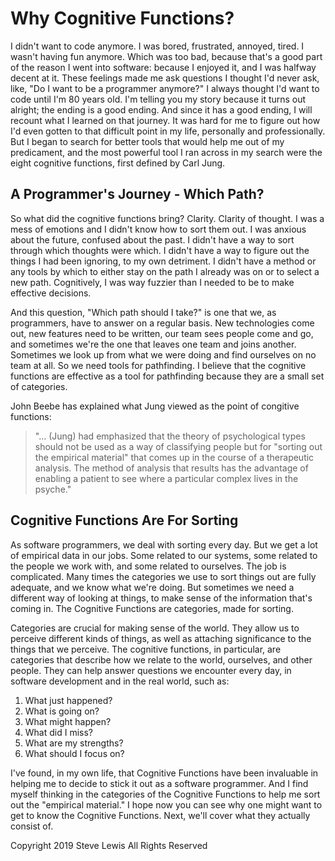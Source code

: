 # Why Cognitive Functions?

I didn't want to code anymore. I was bored, frustrated, annoyed, tired. I wasn't having fun anymore. Which was too bad, because that's a good part of the reason I went into software: because I enjoyed it, and I was halfway decent at it. These feelings made me ask questions I thought I'd never ask, like, "Do I want to be a programmer anymore?" I always thought I'd want to code until I'm 80 years old. I'm telling you my story because it turns out alright; the ending is a good ending. And since it has a good ending, I will recount what I learned on that journey. It was hard for me to figure out how I'd even gotten to that difficult point in my life, personally and professionally. But I began to search for better tools that would help me out of my predicament, and the most powerful tool I ran across in my search were the eight cognitive functions, first defined by Carl Jung.

## A Programmer's Journey - Which Path?

So what did the cognitive functions bring? Clarity. Clarity of thought. I was a mess of emotions and I didn't know how to sort them out. I was anxious about the future, confused about the past. I didn't have a way to sort through which thoughts were which. I didn't have a way to figure out the things I had been ignoring, to my own detriment. I didn't have a method or any tools by which to either stay on the path I already was on or to select a new path. Cognitively, I was way fuzzier than I needed to be to make effective decisions. 

And this question, "Which path should I take?" is one that we, as programmers, have to answer on a regular basis. New technologies come out, new features need to be written, our team sees people come and go, and sometimes we're the one that leaves one team and joins another. Sometimes we look up from what we were doing and find ourselves on no team at all. So we need tools for pathfinding. I believe that the cognitive functions are effective as a tool for pathfinding because they are a small set of categories.

John Beebe has explained what Jung viewed as the point of congitive functions:

> "... (Jung) had emphasized that the theory of psychological types should not be used as a way of classifying people but for "sorting out the empirical material" that comes up in the course of a therapeutic analysis. The method of analysis that results has the advantage of enabling a patient to see where a particular complex lives in the psyche."

## Cognitive Functions Are For Sorting

As software programmers, we deal with sorting every day. But we get a lot of empirical data in our jobs. Some related to our systems, some related to the people we work with, and some related to ourselves. The job is complicated. Many times the categories we use to sort things out are fully adequate, and we know what we're doing. But sometimes we need a different way of looking at things, to make sense of the information that's coming in. The Cognitive Functions are categories, made for sorting.

Categories are crucial for making sense of the world. They allow us to perceive different kinds of things, as well as attaching significance to the things that we perceive. The cognitive functions, in particular, are categories that describe how we relate to the world, ourselves, and other people. They can help answer questions we encounter every day, in software development and in the real world, such as:

1. What just happened?
1. What is going on?
1. What might happen?
1. What did I miss?
1. What are my strengths?
1. What should I focus on?

I've found, in my own life, that Cognitive Functions have been invaluable in helping me to decide to stick it out as a software programmer. And I find myself thinking in the categories of the Cognitive Functions to help me sort out the "empirical material." I hope now you can see why one might want to get to know the Cognitive Functions. Next, we'll cover what they actually consist of.

Copyright 2019 Steve Lewis All Rights Reserved
